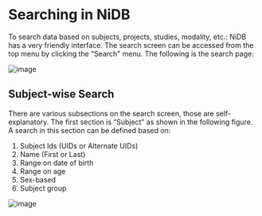 # Searching in NiDB
To search data based on subjects, projects, studies, modality, etc.: NiDB has a very friendly interface. The search screen can be accessed from the top menu by clicking the “Search" menu.
The following is the search page:

![image](https://user-images.githubusercontent.com/24811295/142928062-44900295-ce52-43fd-b401-3ded78fb34d1.png)

## Subject-wise Search
There are various subsections on the search screen, those are self-explanatory. The first section is “Subject” as shown in the following figure. A search in this section can be defined based on:
1.	Subject Ids (UIDs or Alternate UIDs)
2.	Name (First or Last)
3.	Range on date of birth
4.	Range on age
5.	Sex-based 
6.	Subject group

![image](https://user-images.githubusercontent.com/24811295/142931787-0de7d637-488c-4b89-a67c-be0a5ef42f55.png)
